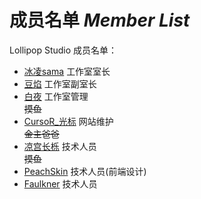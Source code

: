 # 成员名单 *Member List*
Lollipop Studio 成员名单：
- [冰凌sama](/guide/member/binglingsama.html) 工作室室长
- [豆焰](/guide/member/beanflame.html) 工作室副室长 
- [白夜](/guide/member/whitenight.html) 工作室管理   
~~摸鱼~~
- [CursoR_光标](/guide/member/cursor.html) 网站维护  
~~金主爸爸~~
- [凉宫长栎](/guide/member/konara.html) 技术人员    
~~摸鱼~~
- [PeachSkin](/guide/member/peachskin.html) 技术人员(前端设计)
- [Faulkner](/guide/member/faulkner.html) 技术人员
